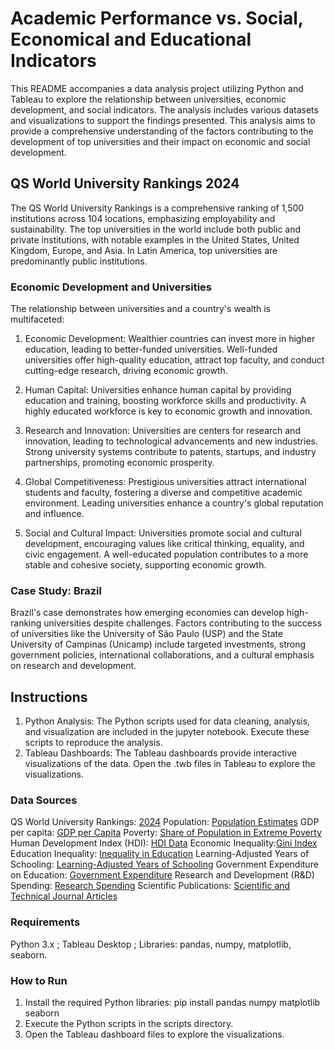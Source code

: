 # Academic Performance vs. Social, Economical and Educational Indicators

This README accompanies a data analysis project utilizing Python and Tableau to explore the relationship between universities, economic development, and social indicators. The analysis includes various datasets and visualizations to support the findings presented. This analysis aims to provide a comprehensive understanding of the factors contributing to the development of top universities and their impact on economic and social development.

## QS World University Rankings 2024
The QS World University Rankings is a comprehensive ranking of 1,500 institutions across 104 locations, emphasizing employability and sustainability. The top universities in the world include both public and private institutions, with notable examples in the United States, United Kingdom, Europe, and Asia. In Latin America, top universities are predominantly public institutions.

### Economic Development and Universities
The relationship between universities and a country's wealth is multifaceted:

1.	Economic Development:
Wealthier countries can invest more in higher education, leading to better-funded universities.
Well-funded universities offer high-quality education, attract top faculty, and conduct cutting-edge research, driving economic growth.

2.	Human Capital:
Universities enhance human capital by providing education and training, boosting workforce skills and productivity.
A highly educated workforce is key to economic growth and innovation.

3.	Research and Innovation:
Universities are centers for research and innovation, leading to technological advancements and new industries.
Strong university systems contribute to patents, startups, and industry partnerships, promoting economic prosperity.

4.	Global Competitiveness:
Prestigious universities attract international students and faculty, fostering a diverse and competitive academic environment.
Leading universities enhance a country's global reputation and influence.

5.	Social and Cultural Impact:
Universities promote social and cultural development, encouraging values like critical thinking, equality, and civic engagement.
A well-educated population contributes to a more stable and cohesive society, supporting economic growth.

### Case Study: Brazil
Brazil's case demonstrates how emerging economies can develop high-ranking universities despite challenges. Factors contributing to the success of universities like the University of São Paulo (USP) and the State University of Campinas (Unicamp) include targeted investments, strong government policies, international collaborations, and a cultural emphasis on research and development.

## Instructions
1.	Python Analysis: The Python scripts used for data cleaning, analysis, and visualization are included in the jupyter notebook. Execute these scripts to reproduce the analysis.
2.	Tableau Dashboards: The Tableau dashboards provide interactive visualizations of the data. Open the .twb files in Tableau to explore the visualizations.

### Data Sources
QS World University Rankings: [2024](https://www.topuniversities.com/world-university-rankings/2024)
Population: [Population Estimates](https://ourworldindata.org/grapher/population-with-un-projections?country=BRA~PRT~AGO~MOZ~CPV~GNB~STP~TLS )
GDP per capita: [GDP per Capita](https://ourworldindata.org/grapher/gdp-per-capita-maddison)
Poverty: [Share of Population in Extreme Poverty](https://ourworldindata.org/grapher/share-of-population-in-extreme-poverty?tab=chart&country=BRA~PRT )
Human Development Index (HDI): [HDI Data](https://ourworldindata.org/grapher/human-development-index)
Economic Inequality:[Gini Index](https://ourworldindata.org/grapher/economic-inequality-gini-index?time=2023&country=~BRA)
Education Inequality: [Inequality in Education](https://ourworldindata.org/grapher/inequality-in-education)
Learning-Adjusted Years of Schooling: [Learning-Adjusted Years of Schooling](https://ourworldindata.org/grapher/learning-adjusted-years-of-school-lays)
Government Expenditure on Education: [Government Expenditure](https://ourworldindata.org/grapher/total-government-expenditure-on-education-gdp)
Research and Development (R&D) Spending: [Research Spending](https://ourworldindata.org/grapher/research-spending-gdp)
Scientific Publications: [Scientific and Technical Journal Articles](https://ourworldindata.org/grapher/scientific-and-technical-journal-articles)

### Requirements
Python 3.x ;
Tableau Desktop ;
Libraries: pandas, numpy, matplotlib, seaborn.

### How to Run
1.	Install the required Python libraries: pip install pandas numpy matplotlib seaborn
2.	Execute the Python scripts in the scripts directory.
3.	Open the Tableau dashboard files to explore the visualizations.
